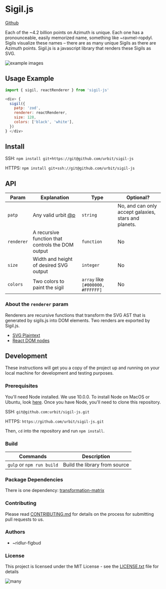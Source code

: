 # Sigil.js

[Github](https://github.com/urbit/sigil-js)

Each of the ~4.2 billion points on Azimuth is unique. Each one has a pronounceable, easily memorized name, something like ~ravmel-ropdyl. Sigils visualize these names – there are as many unique Sigils as there are Azimuth points. Sigil.js is a javascript library that renders these Sigils as SVG.

![example images](https://github.com/urbit/sigil-js/blob/master/docs/intro.png?raw=true)

## Usage Example

 ```js
 import { sigil, reactRenderer } from 'sigil-js'

 <div> {
   sigil({
     patp: 'zod',
     renderer: reactRenderer,
     size: 128,
     colors: ['black', 'white'],
   })
 } </div>

 ```

## Install

SSH: `npm install git+https://git@github.com/urbit/sigil-js`

HTTPS: `npm install git+ssh://git@github.com/urbit/sigil-js`

## API

 |Param     | Explanation                                                                                    | Type                                                | Optional?
 | ---------| -----------------------------------------------------------------------------------------------|-----------------------------------------------------|------------------------|
 |`patp`      | Any valid urbit [@p](https://urbit.org/docs/learn/hoon/hoon-tutorial/nouns)                                                                             | `string` | No, and can only accept galaxies, stars and planets.
 |`renderer`  | A recursive function that controls the DOM output | `function`                               | No
 |`size`      | Width and height of desired SVG output                                                               | `integer`                                           | No |
 |`colors`      | Two colors to paint the sigil                                | `array` like `[#000000, #FFFFFF]`                                           | No

 ### About the `renderer` param

 Renderers are recursive functions that transform the SVG AST that is generated by sigils.js into DOM elements. Two renders are exported by Sigil.js.
 - [SVG Plaintext](https://github.com/urbit/sigil-js/src/stringRenderer.js)
 - [React DOM nodes](https://github.com/urbit/sigil-js/src/reactRenderer.js)



## Development
These instructions will get you a copy of the project up and running on your local machine for development and testing purposes.

### Prerequisites
You'll need Node installed. We use 10.0.0. To install Node on MacOS or Ubuntu, look [here](https://nodesource.com/blog/installing-node-js-tutorial-using-nvm-on-mac-os-x-and-ubuntu/). Once you have Node, you'll need to clone this repository.

SSH: `git@github.com:urbit/sigil-js.git`

HTTPS: `https://github.com/urbit/sigil-js.git`

Then, `cd` into the repository and run `npm install`.

### Build

|Commands              | Description                                   |
| -------------------- | --------------------------------------------- |
|`gulp` or `npm run build`| Build the library from source                 |


### Package Dependencies
There is one dependency: [transformation-matrix](https://www.npmjs.com/package/transformation-matrix)

### Contributing
Please read [CONTRIBUTING.md](https://github.com/urbit/sigil-js/CONTRIBUTING.md) for details on the process for submitting pull requests to us.

### Authors
- ~ridlur-figbud

### License
This project is licensed under the MIT License - see the [LICENSE.txt](https://github.com/urbit/sigil-js/LICENSE.md) file for details

![many](https://github.com/urbit/sigil-js/blob/master/docs/many.png?raw=true)
